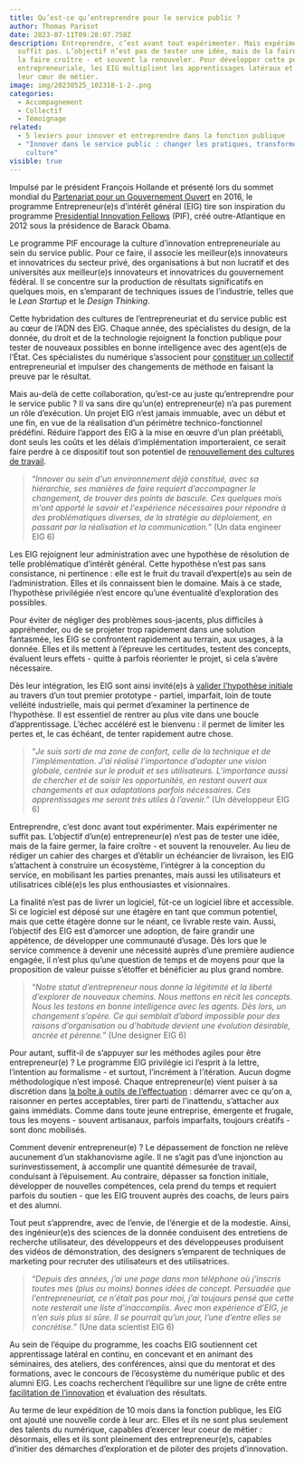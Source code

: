 ```yaml
---
title: Qu’est-ce qu’entreprendre pour le service public ?
author: Thomas Parisot
date: 2023-07-11T09:28:07.758Z
description: Entreprendre, c’est avant tout expérimenter. Mais expérimenter ne
  suffit pas. L’objectif n’est pas de tester une idée, mais de la faire germer,
  la faire croître - et souvent la renouveler. Pour développer cette posture
  entrepreneuriale, les EIG multiplient les apprentissages latéraux et dépassent
  leur cœur de métier.
image: img/20230525_102318-1-2-.png
categories:
  - Accompagnement
  - Collectif
  - Témoignage
related:
  - 5 leviers pour innover et entreprendre dans la fonction publique
  - "Innover dans le service public : changer les pratiques, transformer la
    culture"
visible: true
---
```

Impulsé par le président François Hollande et présenté lors du sommet mondial du [Partenariat pour un Gouvernement Ouvert](https://www.opengovpartnership.org/events/ogp-global-summit-2016-paris/) en 2016, le programme Entrepreneur(e)s d’intérêt général (EIG) tire son inspiration du programme [Presidential Innovation Fellows](https://presidentialinnovationfellows.gov/) (PIF), créé outre-Atlantique en 2012 sous la présidence de Barack Obama.

Le programme PIF encourage la culture d’innovation entrepreneuriale au sein du service public. Pour ce faire, il associe les meilleur(e)s innovateurs et innovatrices du secteur privé, des organisations à but non lucratif et des universités aux meilleur(e)s innovateurs et innovatrices du gouvernement fédéral. Il se concentre sur la production de résultats significatifs en quelques mois, en s’emparant de techniques issues de l’industrie, telles que le *Lean Startup* et le *Design Thinking*.

Cette hybridation des cultures de l’entrepreneuriat et du service public est au cœur de l’ADN des EIG. Chaque année, des spécialistes du design, de la donnée, du droit et de la technologie rejoignent la fonction publique pour tester de nouveaux possibles en bonne intelligence avec des agent(e)s de l’État. Ces spécialistes du numérique s’associent pour [constituer un collectif](https://eig.etalab.gouv.fr/blog/faire-collectif-5-bonnes-pratiques-de-collaboration/) entrepreneurial et impulser des changements de méthode en faisant la preuve par le résultat.

Mais au-delà de cette collaboration, qu’est-ce au juste qu’entreprendre pour le service public ? Il va sans dire qu’un(e) entrepreneur(e) n’a pas purement un rôle d’exécution. Un projet EIG n’est jamais immuable, avec un début et une fin, en vue de la réalisation d’un périmètre technico-fonctionnel prédéfini. Réduire l’apport des EIG à la mise en œuvre d’un plan préétabli, dont seuls les coûts et les délais d’implémentation importeraient, ce serait faire perdre à ce dispositif tout son potentiel de [renouvellement des cultures de travail](https://eig.etalab.gouv.fr/blog/innover-dans-le-service-public-changer-les-pratiques-transformer-la-culture/).

> “*Innover au sein d'un environnement déjà constitué, avec sa hiérarchie, ses manières de faire requiert d’accompagner le changement, de trouver des points de bascule. Ces quelques mois m'ont apporté le savoir et l'expérience nécessaires pour répondre à des problématiques diverses, de la stratégie au déploiement, en passant par la réalisation et la communication.*” (Un data engineer EIG 6)

Les EIG rejoignent leur administration avec une hypothèse de résolution de telle problématique d’intérêt général. Cette hypothèse n’est pas sans consistance, ni pertinence : elle est le fruit du travail d’expert(e)s au sein de l’administration. Elles et ils connaissent bien le domaine. Mais à ce stade, l’hypothèse privilégiée n’est encore qu’une éventualité d’exploration des possibles.

Pour éviter de négliger des problèmes sous-jacents, plus difficiles à appréhender, ou de se projeter trop rapidement dans une solution fantasmée, les EIG se confrontent rapidement au terrain, aux usages, à la donnée. Elles et ils mettent à l’épreuve les certitudes, testent des concepts, évaluent leurs effets - quitte à parfois réorienter le projet, si cela s’avère nécessaire.

Dès leur intégration, les EIG sont ainsi invité(e)s à [valider l’hypothèse initiale](https://eig.etalab.gouv.fr/programme/) au travers d’un tout premier prototype - partiel, imparfait, loin de toute velléité industrielle, mais qui permet d’examiner la pertinence de l’hypothèse. Il est essentiel de rentrer au plus vite dans une boucle d’apprentissage. L’échec accéléré est le bienvenu : il permet de limiter les pertes et, le cas échéant, de tenter rapidement autre chose.

> “*Je suis sorti de ma zone de confort, celle de la technique et de l’implémentation. J’ai réalisé l’importance d’adopter une vision globale, centrée sur le produit et ses utilisateurs. L’importance aussi de chercher et de saisir les opportunités, en restant ouvert aux changements et aux adaptations parfois nécessaires. Ces apprentissages me seront très utiles à l’avenir.*” (Un développeur EIG 6)

Entreprendre, c’est donc avant tout expérimenter. Mais expérimenter ne suffit pas. L’objectif d’un(e) entrepreneur(e) n’est pas de tester une idée, mais de la faire germer, la faire croître - et souvent la renouveler. Au lieu de rédiger un cahier des charges et d’établir un échéancier de livraison, les EIG s’attachent à construire un écosystème, l’intégrer à la conception du service, en mobilisant les parties prenantes, mais aussi les utilisateurs et utilisatrices ciblé(e)s les plus enthousiastes et visionnaires.

La finalité n’est pas de livrer un logiciel, fût-ce un logiciel libre et accessible. Si ce logiciel est déposé sur une étagère en tant que commun potentiel, mais que cette étagère donne sur le néant, ce livrable reste vain. Aussi, l’objectif des EIG est d’amorcer une adoption, de faire grandir une appétence, de développer une communauté d’usage. Dès lors que le service commence à devenir une nécessité auprès d’une première audience engagée, il n’est plus qu’une question de temps et de moyens pour que la proposition de valeur puisse s’étoffer et bénéficier au plus grand nombre.

> “*Notre statut d’entrepreneur nous donne la légitimité et la liberté d’explorer de nouveaux chemins. Nous mettons en récit les concepts. Nous les testons en bonne intelligence avec les agents. Dès lors, un changement s’opère. Ce qui semblait d’abord impossible pour des raisons d’organisation ou d’habitude devient une évolution désirable, ancrée et pérenne.*” (Une designer EIG 6)

Pour autant, suffit-il de s’appuyer sur les méthodes agiles pour être entrepreneur(e) ? Le programme EIG privilégie ici l’esprit à la lettre, l’intention au formalisme - et surtout, l’incrément à l’itération. Aucun dogme méthodologique n’est imposé. Chaque entrepreneur(e) vient puiser à sa discrétion dans [la boîte à outils de l’effectuation](https://philippesilberzahn.com/2020/01/13/effectuation-la-logique-des-entrepreneurs-20-ans-apres/) : démarrer avec ce qu'on a, raisonner en pertes acceptables, tirer parti de l'inattendu, s’attacher aux gains immédiats. Comme dans toute jeune entreprise, émergente et frugale, tous les moyens - souvent artisanaux, parfois imparfaits, toujours créatifs - sont donc mobilisés.

Comment devenir entrepreneur(e) ? Le dépassement de fonction ne relève aucunement d’un stakhanovisme agile. Il ne s’agit pas d’une injonction au surinvestissement, à accomplir une quantité démesurée de travail, conduisant à l’épuisement. Au contraire, dépasser sa fonction initiale, développer de nouvelles compétences, cela prend du temps et requiert parfois du soutien - que les EIG trouvent auprès des coachs, de leurs pairs et des alumni.

Tout peut s’apprendre, avec de l’envie, de l’énergie et de la modestie. Ainsi, des ingénieur(e)s des sciences de la donnée conduisent des entretiens de recherche utilisateur, des développeurs et des développeuses produisent des vidéos de démonstration, des designers s’emparent de techniques de marketing pour recruter des utilisateurs et des utilisatrices.

> “*Depuis des années, j’ai une page dans mon téléphone où j’inscris toutes mes (plus ou moins) bonnes idées de concept. Persuadée que l’entrepreneuriat, ce n’était pas pour moi, j’ai toujours pensé que cette note resterait une liste d’inaccomplis. Avec mon expérience d’EIG, je n’en suis plus si sûre. Il se pourrait qu’un jour, l’une d’entre elles se concrétise.*” (Une data scientist EIG 6)

Au sein de l’équipe du programme, les coachs EIG soutiennent cet apprentissage latéral en continu, en concevant et en animant des séminaires, des ateliers, des conférences, ainsi que du mentorat et des formations, avec le concours de l’écosystème du numérique public et des alumni EIG. Les coachs recherchent l’équilibre sur une ligne de crête entre [facilitation de l’innovation](https://eig.etalab.gouv.fr/defis/magellan/) et évaluation des résultats.

Au terme de leur expédition de 10 mois dans la fonction publique, les EIG ont ajouté une nouvelle corde à leur arc. Elles et ils ne sont plus seulement des talents du numérique, capables d’exercer leur coeur de métier : désormais, elles et ils sont pleinement des entrepreneur(e)s, capables d’initier des démarches d’exploration et de piloter des projets d’innovation.